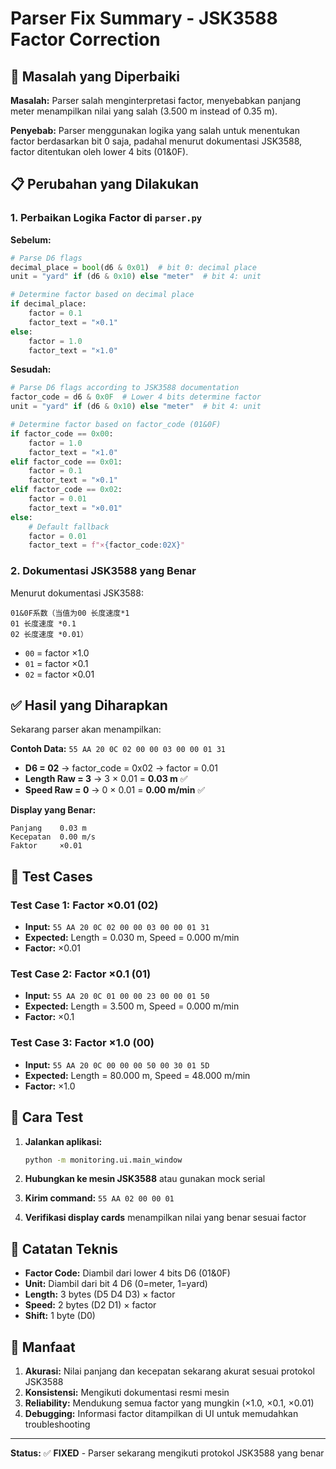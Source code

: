 # Parser Fix Summary - JSK3588 Factor Correction

## 🔧 Masalah yang Diperbaiki

**Masalah:** Parser salah menginterpretasi factor, menyebabkan panjang meter menampilkan nilai yang salah (3.500 m instead of 0.35 m).

**Penyebab:** Parser menggunakan logika yang salah untuk menentukan factor berdasarkan bit 0 saja, padahal menurut dokumentasi JSK3588, factor ditentukan oleh lower 4 bits (01&0F).

## 📋 Perubahan yang Dilakukan

### 1. Perbaikan Logika Factor di `parser.py`

**Sebelum:**
```python
# Parse D6 flags
decimal_place = bool(d6 & 0x01)  # bit 0: decimal place
unit = "yard" if (d6 & 0x10) else "meter"  # bit 4: unit

# Determine factor based on decimal place
if decimal_place:
    factor = 0.1
    factor_text = "×0.1"
else:
    factor = 1.0
    factor_text = "×1.0"
```

**Sesudah:**
```python
# Parse D6 flags according to JSK3588 documentation
factor_code = d6 & 0x0F  # Lower 4 bits determine factor
unit = "yard" if (d6 & 0x10) else "meter"  # bit 4: unit

# Determine factor based on factor_code (01&0F)
if factor_code == 0x00:
    factor = 1.0
    factor_text = "×1.0"
elif factor_code == 0x01:
    factor = 0.1
    factor_text = "×0.1"
elif factor_code == 0x02:
    factor = 0.01
    factor_text = "×0.01"
else:
    # Default fallback
    factor = 0.01
    factor_text = f"×{factor_code:02X}"
```

### 2. Dokumentasi JSK3588 yang Benar

Menurut dokumentasi JSK3588:
```
01&0F系数（当值为00 长度速度*1
01 长度速度 *0.1
02 长度速度 *0.01）
```

- `00` = factor ×1.0
- `01` = factor ×0.1  
- `02` = factor ×0.01

## ✅ Hasil yang Diharapkan

Sekarang parser akan menampilkan:

**Contoh Data:** `55 AA 20 0C 02 00 00 03 00 00 01 31`
- **D6 = 02** → factor_code = 0x02 → factor = 0.01
- **Length Raw = 3** → 3 × 0.01 = **0.03 m** ✅
- **Speed Raw = 0** → 0 × 0.01 = **0.00 m/min** ✅

**Display yang Benar:**
```
Panjang    0.03 m
Kecepatan  0.00 m/s  
Faktor     ×0.01
```

## 🧪 Test Cases

### Test Case 1: Factor ×0.01 (02)
- **Input:** `55 AA 20 0C 02 00 00 03 00 00 01 31`
- **Expected:** Length = 0.030 m, Speed = 0.000 m/min
- **Factor:** ×0.01

### Test Case 2: Factor ×0.1 (01) 
- **Input:** `55 AA 20 0C 01 00 00 23 00 00 01 50`
- **Expected:** Length = 3.500 m, Speed = 0.000 m/min
- **Factor:** ×0.1

### Test Case 3: Factor ×1.0 (00)
- **Input:** `55 AA 20 0C 00 00 00 50 00 30 01 5D`
- **Expected:** Length = 80.000 m, Speed = 48.000 m/min
- **Factor:** ×1.0

## 🔄 Cara Test

1. **Jalankan aplikasi:**
   ```bash
   python -m monitoring.ui.main_window
   ```

2. **Hubungkan ke mesin JSK3588** atau gunakan mock serial

3. **Kirim command:** `55 AA 02 00 00 01`

4. **Verifikasi display cards** menampilkan nilai yang benar sesuai factor

## 📝 Catatan Teknis

- **Factor Code:** Diambil dari lower 4 bits D6 (01&0F)
- **Unit:** Diambil dari bit 4 D6 (0=meter, 1=yard)
- **Length:** 3 bytes (D5 D4 D3) × factor
- **Speed:** 2 bytes (D2 D1) × factor
- **Shift:** 1 byte (D0)

## 🎯 Manfaat

1. **Akurasi:** Nilai panjang dan kecepatan sekarang akurat sesuai protokol JSK3588
2. **Konsistensi:** Mengikuti dokumentasi resmi mesin
3. **Reliability:** Mendukung semua factor yang mungkin (×1.0, ×0.1, ×0.01)
4. **Debugging:** Informasi factor ditampilkan di UI untuk memudahkan troubleshooting

---

**Status:** ✅ **FIXED** - Parser sekarang mengikuti protokol JSK3588 yang benar 